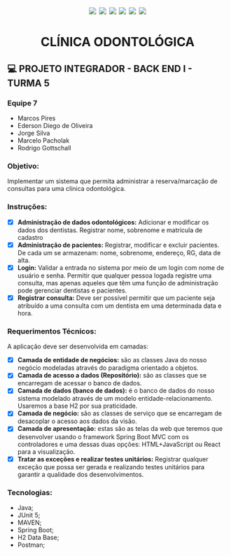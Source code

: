 <h1 align="center"> <img src="https://img.shields.io/badge/Java-ED8B00?style=for-the-badge&logo=java&logoColor=white"/> <img src="https://img.shields.io/badge/Spring_Boot-F2F4F9?style=for-the-badge&logo=spring-boot"/> <img src="https://img.shields.io/badge/Junit5-25A162?style=for-the-badge&logo=junit5&logoColor=white"/> <img src="https://img.shields.io/badge/apache_maven-C71A36?style=for-the-badge&logo=apachemaven&logoColor=white"/> <img src="https://img.shields.io/badge/Postman-FF6C37?style=for-the-badge&logo=Postman&logoColor=white"/> <img src="https://img.shields.io/badge/GitHub-100000?style=for-the-badge&logo=github&logoColor=white"/>
</h1>
<h1 align="center"> CLÍNICA ODONTOLÓGICA</h1>

## <g-emoji class="g-emoji" alias="computer" fallback-src="https://github.githubassets.com/images/icons/emoji/unicode/1f4bb.png">💻</g-emoji> PROJETO INTEGRADOR - BACK END I - TURMA 5 

### Equipe 7

- Marcos Pires
- Ederson Diego de Oliveira
- Jorge Silva
- Marcelo Pacholak
- Rodrigo Gottschall

### Objetivo:

Implementar um sistema que permita administrar a reserva/marcação
de consultas para uma clínica odontológica. 

### Instruções:

- [X] **Administração de dados odontológicos:** Adicionar e modificar os dados
dos dentistas. Registrar nome, sobrenome e matrícula de cadastro
- [X] **Administração de pacientes:** Registrar, modificar e excluir pacientes. De
cada um se armazenam: nome, sobrenome, endereço, RG, data de alta.
- [X] **Login:** Validar a entrada no sistema por meio de um login com nome de
usuário e senha. Permitir que qualquer pessoa logada registre uma
consulta, mas apenas aqueles que têm uma função de administração pode
gerenciar dentistas e pacientes.
- [X] **Registrar consulta:** Deve ser possível permitir que um paciente seja
atribuído a uma consulta com um dentista em uma determinada data e
hora.

### Requerimentos Técnicos:

A aplicação deve ser desenvolvida em camadas:
- [X] **Camada de entidade de negócios:** são as classes Java do nosso negócio
modeladas através do paradigma orientado a objetos.
- [X] **Camada de acesso a dados (Repositório):** são as classes que se encarregam
de acessar o banco de dados.
- [X] **Camada de dados (banco de dados):** é o banco de dados do nosso sistema
modelado através de um modelo entidade-relacionamento. Usaremos a
base H2 por sua praticidade.
- [X] **Camada de negócio:** são as classes de serviço que se encarregam de
desacoplar o acesso aos dados da visão.
- [X] **Camada de apresentação:** estas são as telas da web que teremos que
desenvolver usando o framework Spring Boot MVC com os controladores e
uma dessas duas opções: HTML+JavaScript ou React para a visualização.
- [X] **Tratar as exceções e realizar testes unitários:** Registrar qualquer exceção 
que possa ser gerada e realizando testes unitários para garantir a qualidade dos
desenvolvimentos.

### Tecnologias:

- Java;
- JUnit 5;
- MAVEN;
- Spring Boot;
- H2 Data Base;
- Postman;
